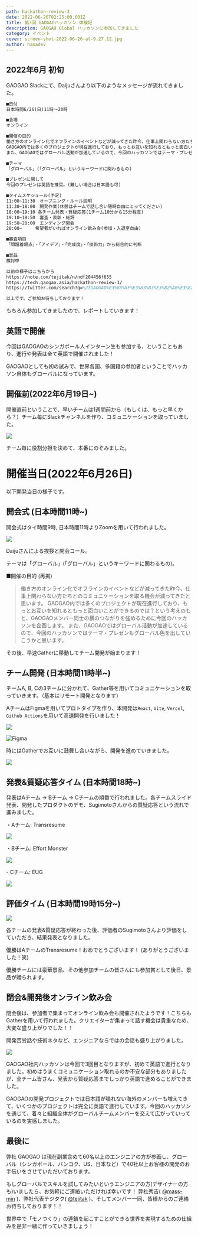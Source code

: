 ```yaml
---
path: hackathon-review-3
date: 2022-06-26T02:25:00.601Z
title: 第3回 GAOGAOハッカソン 体験記
description: GAOGAO Global ハッカソンに参加してきました
category: イベント
cover: screen-shot-2022-06-26-at-9.27.12.jpg
author: hanadev
---
```

## 2022年6月 初旬

GAOGAO Slackにて、Daijuさんより以下のようなメッセージが流れてきました。

```tex
■日付
日本時間6/26(日)11時〜20時

■会場
オンライン

■開催の目的
働き方のオンライン化でオフラインのイベントなどが減ってきた昨今、仕事上関わらない方たちとのコミュニケーションを取る機会が減ってきたと思います。
GAOGAO内では多くのプロジェクトが現在進行しており、もっとお互いを知れるともっと面白いことができるのでは？という考えのもと、GAOGAOメンバー同士の横のつながりを強めるために今回のハッカソンを企画します。
また、GAOGAOではグローバル活動が加速しているので、今回のハッカソンではテーマ・プレゼンもグローバル色を出していこうかと思います。

■テーマ
「グローバル」(「グローバル」というキーワードに関わるもの)

■プレゼンに関して
今回のプレゼンは英語を推奨。(難しい場合は日本語も可)

■タイムスケジュール(予定)
11:00~11:30　オープニング・ルール説明
11:30~18:00　開発作業(休憩はチームで話し合い随時自由にとってください)
18:00~19:10 各チーム発表・質疑応答(1チーム10分から15分程度)
19:10~19:50　審査・表彰・総評
19:50~20:00　エンディング閉会
20:00~　　　希望者がいればオンライン飲み会(参加・入退室自由)

■審査項目
「問題着眼点」・「アイデア」・「完成度」・「技術力」から総合的に判断

■景品
検討中

以前の様子はこちらから
https://note.com/tejitak/n/ndf204456f655
https://tech.gaogao.asia/hackathon-review-1/
https://twitter.com/search?q=%23GAOGAO%E3%83%8F%E3%83%83%E3%82%AB%E3%82%BD%E3%83%B3&src=typed_query

以上です。ご参加お待ちしております！
```

もちろん参加してきましたので、レポートしていきます！



## 英語で開催

今回はGAOGAOのシンガポール人インターン生も参加する、ということもあり、進行や発表は全て英語で開催されました！

GAOGAOとしても初の試みで、世界各国、多国籍の参加者ということでハッカソン自体もグローバルになっています。



## 開催前(2022年6月19日~)

開催直前ということで、早いチームは1週間前から（もしくは、もっと早くから？）チーム毎にSlackチャンネルを作り、コミュニケーションを取っていました。

![](screen-shot-2022-06-26-at-12.32.08.jpg)

チーム毎に役割分担を決めて、本番にのぞみました。

# 開催当日(2022年6月26日)

以下開発当日の様子です。

## 開会式 (日本時間11時~)

開会式はタイ時間9時, 日本時間11時よりZoomを用いて行われました。

![](スクリーンショット-2022-06-26-20.20.32.png)

Daijuさんによる挨拶と開会コール。

テーマは「グローバル」(「グローバル」というキーワードに関わるもの)。

■開催の目的 (再掲)

> 働き方のオンライン化でオフラインのイベントなどが減ってきた昨今、仕事上関わらない方たちとのコミュニケーションを取る機会が減ってきたと思います。
> GAOGAO内では多くのプロジェクトが現在進行しており、もっとお互いを知れるともっと面白いことができるのでは？という考えのもと、GAOGAOメンバー同士の横のつながりを強めるために今回のハッカソンを企画します。
> また、GAOGAOではグローバル活動が加速しているので、今回のハッカソンではテーマ・プレゼンもグローバル色を出していこうかと思います。

その後、早速Gatherに移動してチーム開発が始まります！

## チーム開発 (日本時間11時半~)

チームA, B, Cの3チームに分かれて、Gather等を用いてコミュニケーションを取っていきます。（基本はリモート開発となります）

AチームはFigmaを用いてプロトタイプを作り、本開発は`React`, `Vite`, `Vercel`, `Github Actions`を用いて高速開発を行いました！

![](screen-shot-2022-06-26-at-17.43.39.jpg)

![](screen-shot-2022-06-26-at-10.19.57.jpg "Figma")

時にはGatherでお互いに鼓舞し合いながら、開発を進めていきました。

![](screen-shot-2022-06-26-at-13.05.18.jpg)

## 発表&質疑応答タイム (日本時間18時~)

発表はAチーム -> Bチーム -> Cチームの順番で行われました。各チームスライド発表、開発したプロダクトのデモ、Sugimotoさんからの質疑応答という流れで進みました。

・Aチーム: Transresume

![](screen-shot-2022-06-26-at-18.20.24.jpg)

・Bチーム: Effort Monster

![](screen-shot-2022-06-26-at-18.23.04.jpg)

\- Cチーム: EUG

![](screen-shot-2022-06-26-at-18.41.11.jpg)

## 評価タイム (日本時間19時15分~)

![](screenshot-2022-06-26-at-6.19.43-pm.png)

各チームの発表&質疑応答が終わった後、評価者のSugimotoさんより評価をしていただき、結果発表となりました。

優勝はAチームのTransresume！おめでとうございます！ (ありがとうございました！笑)

優勝チームには豪華景品、その他参加チームの皆さんにも参加賞として後日、景品が贈られます。

## 閉会&開発後オンライン飲み会

閉会後は、参加者で集まってオンライン飲み会も開催されたようです！こちらもGatherを用いて行われました。クリエイターが集まって話す機会は貴重なため、大変な盛り上がりでした！！

開発苦労話や技術ネタなど、エンジニアならではの会話も盛り上がりました。

![](gaogao___gather_🔊.png)

GAOGAO社内ハッカソンは今回で3回目となりますが、初めて英語で進行となりました。初めはうまくコミュニケーション取れるのか不安な部分もありましたが、全チーム皆さん、発表から質疑応答までしっかり英語で進めることができました。

GAOGAOの開発プロジェクトでは日本語が喋れない海外のメンバーも増えてきて、いくつかのプロジェクトは完全に英語で進行しています。今回のハッカソンを通じて、着々と組織全体がグローバルチームメンバーを交えて広がっていっているのを実感しました。

## 最後に

弊社 GAOGAO は現在副業含めて60名以上のエンジニアの方が参画し、グローバル（シンガポール、バンコク、US、日本など）で40社以上お客様の開発のお手伝いをさせていただいております。

もしグローバルでスキルを試してみたいというエンジニアの方(デザイナーの方も)いましたら、お気軽にご連絡いただければ幸いです！ 弊社秀吉( [@mass-min](https://twitter.com/masumi_sugae) )、弊社代表テジタク( [@tejitak](https://twitter.com/tejitak) )、そしてメンバー一同、皆様からのご連絡お待ちしております！！

世界中で「モノつくり」の連鎖を起こすことができる世界を実現するための仕組みを是非一緒に作っていきましょう！